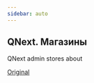 ```yaml
---
sidebar: auto
---
```


## QNext. Магазины

QNext admin stores about

[Original](https://telegra.ph/QNext-admin-stores-about-02-13)